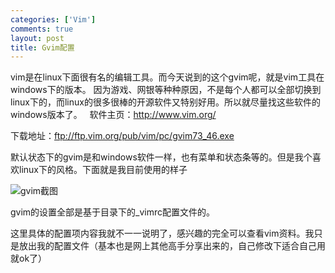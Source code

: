 ```yaml
--- 
categories: ['Vim']
comments: true
layout: post
title: Gvim配置
---
```

vim是在linux下面很有名的编辑工具。而今天说到的这个gvim呢，就是vim工具在windows下的版本。
因为游戏、网银等种种原因，不是每个人都可以全部切换到linux下的，而linux的很多很棒的开源软件又特别好用。所以就尽量找这些软件的windows版本了。
 
软件主页：<a href="http://www.vim.org/">http://www.vim.org/</a>

下载地址：<a href="ftp://ftp.vim.org/pub/vim/pc/gvim73_46.exe">ftp://ftp.vim.org/pub/vim/pc/gvim73_46.exe</a>

默认状态下的gvim是和windows软件一样，也有菜单和状态条等的。但是我个喜欢linux下的风格。下面就是我目前使用的样子

![gvim截图](http://flic.kr/p/dYkNSP)

gvim的设置全部是基于目录下的_vimrc配置文件的。

这里具体的配置项内容我就不一一说明了，感兴趣的完全可以查看vim资料。我只是放出我的配置文件（基本也是网上其他高手分享出来的，自己修改下适合自己用就ok了）
 
